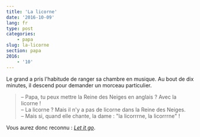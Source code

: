 ```yaml
---
title: 'La licorne'
date: '2016-10-09'
lang: fr
type: post
categories:
    - papa
slug: la-licorne
section: papa
2016:
    - '10'
---
```


Le grand a pris l'habitude de ranger sa chambre en musique. Au bout de dix minutes, il descend pour demander un morceau particulier.

<!-- more -->

> – Papa, tu peux mettre la Reine des Neiges en anglais ? Avec la licorne !  
> – La licorne ? Mais il n'y a pas de licorne dans la Reine des Neiges.  
> – Mais si, quand elle chante, la dame : "la licorrrne, la licorrrne" !

Vous aurez donc reconnu : <a href="https://youtu.be/L0MK7qz13bU?t=1m51s" title="Vidéo youtube de Let It Go, le titre phare de La Reine des Neiges"><em lang="en">Let it go</em></a>.